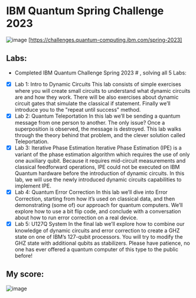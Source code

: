 # IBM Quantum Spring Challenge 2023

![image](https://github.com/Innanov/Spring-Challenge-2023/assets/64653897/01cb66bf-b46d-4003-aedc-ee1d6fe3aba0)
[https://challenges.quantum-computing.ibm.com/spring-2023]

## Labs: 

- Completed IBM Quantum Challenge Spring 2023  # , solving all 5 Labs: 


- [x] Lab 1: Intro to Dynamic Circuits
This lab consists of simple exercises where you will create small circuits to understand what dynamic circuits are and how they work. There will be also exercises about dynamic circuit gates that simulate the classical if statement. Finally we’ll introduce you to the "repeat until success" method.
- [x] Lab 2: Quantum Teleportation
In this lab we’ll be sending a quantum message from one person to another. The only issue? Once a superposition is observed, the message is destroyed. This lab walks through the theory behind that problem, and the clever solution called Teleportation.
- [x] Lab 3: Iterative Phase Estimation
Iterative Phase Estimation (IPE) is a variant of the phase estimation algorithm which requires the use of only one auxiliary qubit. Because it requires mid-circuit measurements and classical feedforward operations, IPE could not be executed on IBM Quantum hardware before the introduction of dynamic circuits. In this lab, we will use the newly introduced dynamic circuits capabilities to implement IPE.
- [x] Lab 4: Quantum Error Correction
In this lab we’ll dive into Error Correction, starting from how it’s used on classical data, and then demonstrating (some of) our approach for quantum computers. We’ll explore how to use a bit flip code, and conclude with a conversation about how to run error correction on a real device.
- [x] Lab 5: U127Q System
In the final lab we’ll explore how to combine our knowledge of dynamic circuits and error correction to create a GHZ state on one of IBM’s 127-qubit processors. You will try to modify the GHZ state with additional qubits as stabilizers. Please have patience, no one has ever offered a quantum computer of this type to the public before!

## My score:
![image](https://github.com/Innanov/Spring-Challenge-2023/assets/64653897/9af76c4f-b6a8-4adc-8661-f4662242f750)
